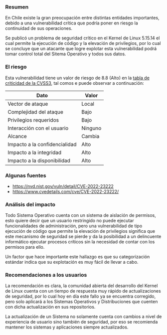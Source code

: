 ### Resumen

En Chile existe la gran preocupación entre distintas entidades
importantes, debido a una vulnerabilidad crítica que podría
poner en riesgo la continuidad de sus operaciones.

Se publicó un problema de seguridad crítico en el Kernel de Linux
5.15.14 el cual permite la ejecución de código y la elevación de
privilegios, por lo cual se concluye que un atacante que logre
explotar esta vulnerabilidad podrá tomar control total del Sitema
Operativo y todos sus datos.

<div class="clearfix"></div>

### El riesgo

Esta vulnerabilidad tiene un valor de riesgo de 8.8 (Alto) en la
[tabla de criticidad de la CVSS3](https://nvd.nist.gov/vuln-metrics/cvss/v3-calculator?vector=AV:L/AC:L/PR:L/UI:N/S:C/C:H/I:H/A:H&version=3.1), tal comos e puede observar a continuación:

| Dato                          | Valor   |
|-------------------------------|---------|
| Vector de ataque              | Local   |
| Complejidad del ataque        | Bajo    |
| Privilegios requeridos        | Bajo    |
| Interacción con el usuario    | Ninguno |
| Alcance                       | Cambia  |
| Impacto a la confidencialidad | Alto    |
| Impacto a la integridad       | Alto    |
| Impacto a la disponibilidad   | Alto    |


### Algunas fuentes

- https://nvd.nist.gov/vuln/detail/CVE-2022-23222
- https://www.cvedetails.com/cve/CVE-2022-23222/


### Análisis del impacto

Todo Sistema Operativo cuenta con un sistema de aislación de
permisos, esto quiere decir que un usuario restringido no puede
ejecutar funcionalidades de administración, pero una vulnerabilidad
de tipo ejecución de código que permite la elevación de privilegios
significa que este mecanismo de seguridad se pierde y da la
posibilidad a un delincuente informático ejecutar procesos críticos
sin la necesidad de contar con los permisos para ello.

Un factor que hace importante este hallazgo es que su categorización
estándar indica que su explotación es muy fácil de llevar a cabo.


### Recomendaciones a los usuarios

La recomendación es clara, la comunidad abierta del desarrollo del
Kernel de Linux cuenta con un tiempo de respuesta muy rápido de
actualizaciones de seguridad, por lo cual hoy en día este fallo ya
se encuentra corregido, pero solo aplicará a los Sistemas Operativos
y Distribuciones que cuenten con dicha actualización en sus
repositorios.

La actualización de un Sistema no solamente cuenta con cambios a
nivel de experiencia de usuario sino también de seguridad, por eso
se recomienda mantener los sistemas y aplicaciones siempre
actualizados.